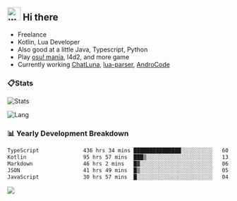 ## <img alt="wave" src="https://raw.githubusercontent.com/MartinHeinz/MartinHeinz/master/wave.gif" width="30px"> Hi there

- Freelance
- Kotlin, Lua Developer
- Also good at a little Java, Typescript, Python
- Play [osu! mania](https://osu.ppy.sh/users/29808669), l4d2, and more game
- Currently working [ChatLuna](https://github.com/ChatLunaLab), [lua-parser](https://github.com/dingyi222666/lua-parser), [AndroCode](https://github.com/dingyi222666/AndroCode)

### 📋Stats

![Stats](https://github-readme-stats.vercel.app/api?username=dingyi222666&show_icons=true&icon_color=47A69E&title_color=47A69E&count_private=true)    

![Lang](https://github-readme-stats.vercel.app/api/top-langs/?username=dingyi222666&layout=compact&title_color=47A69E&hide=html,css,c,c%2B%2B)   

### 📊 Yearly Development Breakdown

<!--START_SECTION:waka-->

```txt
TypeScript              436 hrs 34 mins ███████████████░░░░░░░░░░   60.15 %
Kotlin                  95 hrs 57 mins  ███▒░░░░░░░░░░░░░░░░░░░░░   13.22 %
Markdown                46 hrs 2 mins   █▓░░░░░░░░░░░░░░░░░░░░░░░   06.34 %
JSON                    41 hrs 49 mins  █▒░░░░░░░░░░░░░░░░░░░░░░░   05.76 %
JavaScript              30 hrs 57 mins  █░░░░░░░░░░░░░░░░░░░░░░░░   04.26 %
```

<!--END_SECTION:waka-->

![](https://komarev.com/ghpvc/?username=dingyi222666)
